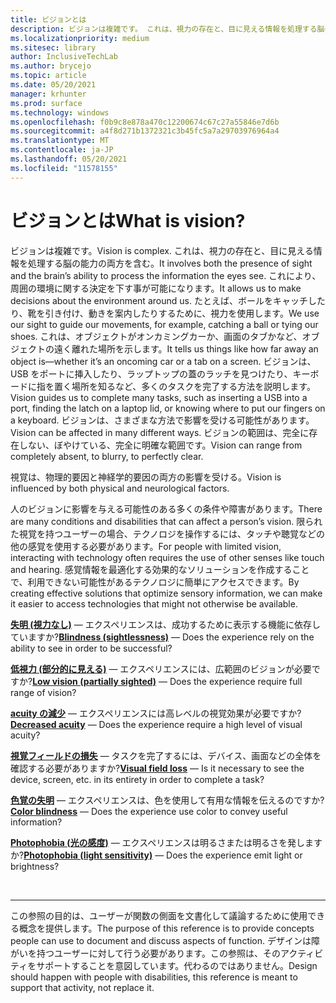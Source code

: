 ```yaml
---
title: ビジョンとは
description: ビジョンは複雑です。 これは、視力の存在と、目に見える情報を処理する脳の能力の両方を含む。
ms.localizationpriority: medium
ms.sitesec: library
author: InclusiveTechLab
ms.author: brycejo
ms.topic: article
ms.date: 05/20/2021
manager: krhunter
ms.prod: surface
ms.technology: windows
ms.openlocfilehash: f0b9c8e878a470c12200674c67c27a55846e7d6b
ms.sourcegitcommit: a4f8d271b1372321c3b45fc5a7a29703976964a4
ms.translationtype: MT
ms.contentlocale: ja-JP
ms.lasthandoff: 05/20/2021
ms.locfileid: "11578155"
---
```

# <a name="what-is-vision"></a><span data-ttu-id="c4487-104">ビジョンとは</span><span class="sxs-lookup"><span data-stu-id="c4487-104">What is vision?</span></span>

<span data-ttu-id="c4487-105">ビジョンは複雑です。</span><span class="sxs-lookup"><span data-stu-id="c4487-105">Vision is complex.</span></span> <span data-ttu-id="c4487-106">これは、視力の存在と、目に見える情報を処理する脳の能力の両方を含む。</span><span class="sxs-lookup"><span data-stu-id="c4487-106">It involves both the presence of sight and the brain’s ability to process the information the eyes see.</span></span> <span data-ttu-id="c4487-107">これにより、周囲の環境に関する決定を下す事が可能になります。</span><span class="sxs-lookup"><span data-stu-id="c4487-107">It allows us to make decisions about the environment around us.</span></span> <span data-ttu-id="c4487-108">たとえば、ボールをキャッチしたり、靴を引き付け、動きを案内したりするために、視力を使用します。</span><span class="sxs-lookup"><span data-stu-id="c4487-108">We use our sight to guide our movements, for example, catching a ball or tying our shoes.</span></span> <span data-ttu-id="c4487-109">これは、オブジェクトがオンカミングカーか、画面のタブかなど、オブジェクトの遠く離れた場所を示します。</span><span class="sxs-lookup"><span data-stu-id="c4487-109">It tells us things like how far away an object is—whether it’s an oncoming car or a tab on a screen.</span></span> <span data-ttu-id="c4487-110">ビジョンは、USB をポートに挿入したり、ラップトップの蓋のラッチを見つけたり、キーボードに指を置く場所を知るなど、多くのタスクを完了する方法を説明します。</span><span class="sxs-lookup"><span data-stu-id="c4487-110">Vision guides us to complete many tasks, such as inserting a USB into a port, finding the latch on a laptop lid, or knowing where to put our fingers on a keyboard.</span></span> <span data-ttu-id="c4487-111">ビジョンは、さまざまな方法で影響を受ける可能性があります。</span><span class="sxs-lookup"><span data-stu-id="c4487-111">Vision can be affected in many different ways.</span></span> <span data-ttu-id="c4487-112">ビジョンの範囲は、完全に存在しない、ぼやけている、完全に明確な範囲です。</span><span class="sxs-lookup"><span data-stu-id="c4487-112">Vision can range from completely absent, to blurry, to perfectly clear.</span></span>

<span data-ttu-id="c4487-113">視覚は、物理的要因と神経学的要因の両方の影響を受ける。</span><span class="sxs-lookup"><span data-stu-id="c4487-113">Vision is influenced by both physical and neurological factors.</span></span> 

<span data-ttu-id="c4487-114">人のビジョンに影響を与える可能性のある多くの条件や障害があります。</span><span class="sxs-lookup"><span data-stu-id="c4487-114">There are many conditions and disabilities that can affect a person’s vision.</span></span> <span data-ttu-id="c4487-115">限られた視覚を持つユーザーの場合、テクノロジを操作するには、タッチや聴覚などの他の感覚を使用する必要があります。</span><span class="sxs-lookup"><span data-stu-id="c4487-115">For people with limited vision, interacting with technology often requires the use of other senses like touch and hearing.</span></span> <span data-ttu-id="c4487-116">感覚情報を最適化する効果的なソリューションを作成することで、利用できない可能性があるテクノロジに簡単にアクセスできます。</span><span class="sxs-lookup"><span data-stu-id="c4487-116">By creating effective solutions that optimize sensory information, we can make it easier to access technologies that might not otherwise be available.</span></span>

<span data-ttu-id="c4487-117">**[失明 (視力なし)](vision-blindness-sightlessness.md)** &mdash; エクスペリエンスは、成功するために表示する機能に依存していますか?</span><span class="sxs-lookup"><span data-stu-id="c4487-117">**[Blindness (sightlessness)](vision-blindness-sightlessness.md)** &mdash; Does the experience rely on the ability to see in order to be successful?</span></span>

<span data-ttu-id="c4487-118">**[低視力 (部分的に見える)](vision-low-vision-partially-sighted.md)** &mdash; エクスペリエンスには、広範囲のビジョンが必要ですか?</span><span class="sxs-lookup"><span data-stu-id="c4487-118">**[Low vision (partially sighted)](vision-low-vision-partially-sighted.md)** &mdash; Does the experience require full range of vision?</span></span>

<span data-ttu-id="c4487-119">**[acuity の減少](vision-decreased-acuity.md)** &mdash; エクスペリエンスには高レベルの視覚効果が必要ですか?</span><span class="sxs-lookup"><span data-stu-id="c4487-119">**[Decreased acuity](vision-decreased-acuity.md)** &mdash; Does the experience require a high level of visual acuity?</span></span>

<span data-ttu-id="c4487-120">**[視覚フィールドの損失](vision-visual-field-loss.md)** &mdash; タスクを完了するには、デバイス、画面などの全体を確認する必要がありますか?</span><span class="sxs-lookup"><span data-stu-id="c4487-120">**[Visual field loss](vision-visual-field-loss.md)** &mdash; Is it necessary to see the device, screen, etc. in its entirety in order to complete a task?</span></span>

<span data-ttu-id="c4487-121">**[色覚の失明](vision-color-blindness.md)** &mdash; エクスペリエンスは、色を使用して有用な情報を伝えるのですか?</span><span class="sxs-lookup"><span data-stu-id="c4487-121">**[Color blindness](vision-color-blindness.md)** &mdash; Does the experience use color to convey useful information?</span></span>

<span data-ttu-id="c4487-122">**[Photophobia (光の感度)](vision-photophobia-light-sensitivity.md)** &mdash; エクスペリエンスは明るさまたは明るさを発しますか?</span><span class="sxs-lookup"><span data-stu-id="c4487-122">**[Photophobia (light sensitivity)](vision-photophobia-light-sensitivity.md)** &mdash; Does the experience emit light or brightness?</span></span>

&nbsp;

[comment]: # (フッター ステートメント)
___
<span data-ttu-id="c4487-124">この参照の目的は、ユーザーが関数の側面を文書化して議論するために使用できる概念を提供します。</span><span class="sxs-lookup"><span data-stu-id="c4487-124">The purpose of this reference is to provide concepts people can use to document and discuss aspects of function.</span></span> <span data-ttu-id="c4487-125">デザインは障がいを持つユーザーに対して行う必要があります。この参照は、そのアクティビティをサポートすることを意図しています。代わるのではありません。</span><span class="sxs-lookup"><span data-stu-id="c4487-125">Design should happen with people with disabilities, this reference is meant to support that activity, not replace it.</span></span> 

